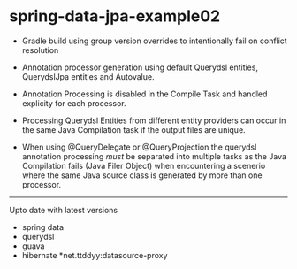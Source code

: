 spring-data-jpa-example02
=========================

* Gradle build using group version overrides to intentionally fail on conflict resolution

* Annotation processor generation using default Querydsl entities, QuerydslJpa entities and Autovalue.

* Annotation Processing is disabled in the Compile Task and handled explicity for each processor.

* Processing Querydsl Entities from different entity providers can occur in the same Java Compilation task if the output files are unique.

* When using @QueryDelegate or @QueryProjection the querydsl annotation processing _must_ be separated into multiple tasks as the Java Compilation fails (Java Filer Object) when encountering a scenerio where the same Java source class is generated by more than one processor.

---

Upto date with latest versions
* spring data
* querydsl
* guava
* hibernate
*net.ttddyy:datasource-proxy
